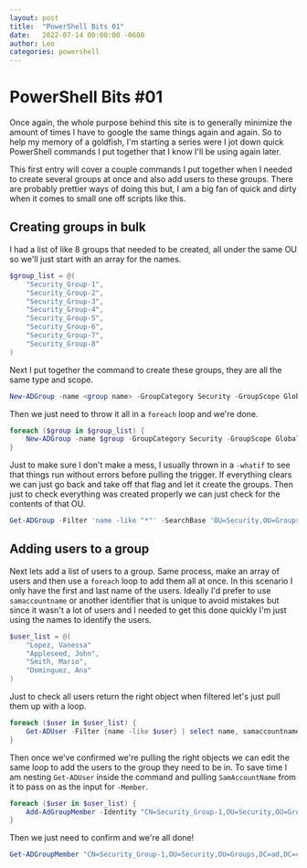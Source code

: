 ```yaml
---
layout: post
title:  "PowerShell Bits 01"
date:   2022-07-14 00:00:00 -0600
author: Leo
categories: powershell
---
```


# PowerShell Bits \#01

Once again, the whole purpose behind this site is to generally minimize the amount of times I have to google the same things again and again. So to help my memory of a goldfish, I'm starting a series were I jot down quick PowerShell commands I put together that I know I'll be using again later.

This first entry will cover a couple commands I put together when I needed to create several groups at once and also add users to these groups. There are probably prettier ways of doing this but, I am a big fan of quick and dirty when it comes to small one off scripts like this.



## Creating groups in bulk

I had a list of like 8 groups that needed to be created, all under the same OU so we'll just start with an array for the names.

```powershell
$group_list = @(
	"Security_Group-1",
	"Security_Group-2",
	"Security_Group-3",
	"Security_Group-4",
	"Security_Group-5",
	"Security_Group-6",
	"Security_Group-7",
	"Security_Group-8"
)
```

Next I put together the command to create these groups, they are all the same type and scope.

```powershell
New-ADGroup -name <group name> -GroupCategory Security -GroupScope Global -Path "OU=Security,OU=Groups,DC=ad,DC=catorce,DC=uno"
```

Then we just need to throw it all in a `foreach` loop and we're done.

```powershell
foreach ($group in $group_list) {
	New-ADGroup -name $group -GroupCategory Security -GroupScope Global -Path 		"OU=Security,OU=Groups,DC=ad,DC=catorce,DC=uno" -whatif
}
```

Just to make sure I don't make a mess, I usually thrown in a `-whatif` to see that things run without errors before pulling the trigger. If everything clears we can just go back and take off that flag and let it create the groups. Then just to check everything was created properly we can just check for the contents of that OU.

```powershell
Get-ADGroup -Filter 'name -like "*"' -SearchBase 'OU=Security,OU=Groups,DC=ad,DC=catorce,DC=uno' | select name
```



## Adding users to a group

Next lets add a list of users to a group. Same process, make an array of users and then use a `foreach` loop to add them all at once. In this scenario I only have the first and last name of the users. Ideally I'd prefer to use `samaccountname` or another identifier that is unique to avoid mistakes but since it wasn't a lot of users and I needed to get this done quickly I'm just using the names to identify the users.

```powershell
$user_list = @(
	"Lopez, Vanessa"
	"Appleseed, John",
	"Smith, Mario",
	"Dominguez, Ana"
)
```

Just to check all users return the right object when filtered let's just pull them up with a loop.

```powershell
foreach ($user in $user_list) {
	Get-ADUser -Filter {name -like $user} | select name, samaccountname
}
```

Then once we've confirmed we're pulling the right objects we can edit the same loop to add the users to the group they need to be in. To save time I am nesting `Get-ADUser` inside the command and pulling `SamAccountName` from it to pass on as the input for `-Member`.

```powershell
foreach ($user in $user_list) {
	Add-AdGroupMember -Identity "CN=Security_Group-1,OU=Security,OU=Groups,DC=ad,DC=catorce,DC=uno" -Members (Get-ADUser -filter {name -like $user}).samaccountname -whatif
}
```

Then we just need to confirm and we're all done!

```powershell
Get-ADGroupMember "CN=Security_Group-1,OU=Security,OU=Groups,DC=ad,DC=catorce,DC=uno"
```

